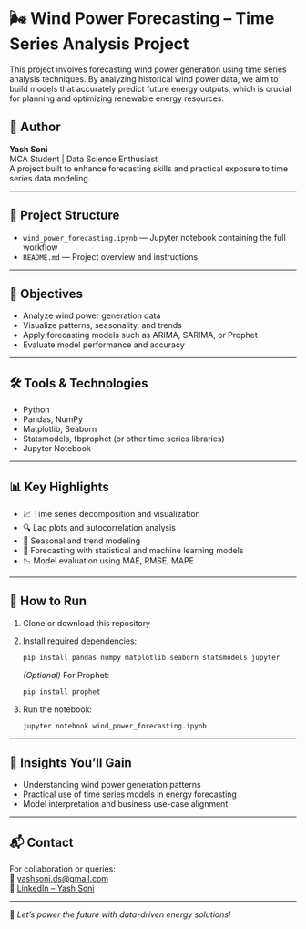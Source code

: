 # 🌬️ Wind Power Forecasting – Time Series Analysis Project

This project involves forecasting wind power generation using time series analysis techniques. By analyzing historical wind power data, we aim to build models that accurately predict future energy outputs, which is crucial for planning and optimizing renewable energy resources.

## 👤 Author

**Yash Soni**  
MCA Student | Data Science Enthusiast  
A project built to enhance forecasting skills and practical exposure to time series data modeling.

---

## 📂 Project Structure

- `wind_power_forecasting.ipynb` — Jupyter notebook containing the full workflow  
- `README.md` — Project overview and instructions  

---

## 🎯 Objectives

- Analyze wind power generation data  
- Visualize patterns, seasonality, and trends  
- Apply forecasting models such as ARIMA, SARIMA, or Prophet  
- Evaluate model performance and accuracy

---

## 🛠️ Tools & Technologies

- Python  
- Pandas, NumPy  
- Matplotlib, Seaborn  
- Statsmodels, fbprophet (or other time series libraries)  
- Jupyter Notebook

---

## 📊 Key Highlights

- 📈 Time series decomposition and visualization  
- 🔍 Lag plots and autocorrelation analysis  
- 🔄 Seasonal and trend modeling  
- 🧠 Forecasting with statistical and machine learning models  
- 📉 Model evaluation using MAE, RMSE, MAPE

---

## 🚀 How to Run

1. Clone or download this repository  
2. Install required dependencies:  
   ```bash
   pip install pandas numpy matplotlib seaborn statsmodels jupyter
   ```
   *(Optional)* For Prophet:
   ```bash
   pip install prophet
   ```

3. Run the notebook:  
   ```bash
   jupyter notebook wind_power_forecasting.ipynb
   ```

---

## 📌 Insights You’ll Gain

- Understanding wind power generation patterns  
- Practical use of time series models in energy forecasting  
- Model interpretation and business use-case alignment

---

## 📬 Contact

For collaboration or queries:  
📧 yashsoni.ds@gmail.com  
🔗 [LinkedIn – Yash Soni](https://www.linkedin.com/in/yash-soni-123)

---

🔋 _Let’s power the future with data-driven energy solutions!_
